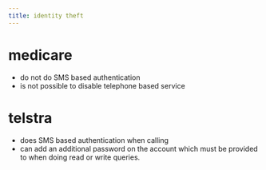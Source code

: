 ```yaml
---
title: identity theft
---
```


# medicare
- do not do SMS based authentication
- is not possible to disable telephone based service

# telstra
- does SMS based authentication when calling
- can add an additional password on the account which must be provided to when doing read or write queries.
